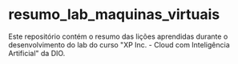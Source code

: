 # resumo_lab_maquinas_virtuais
Este repositório contém o resumo das lições aprendidas durante o desenvolvimento do lab do curso "XP Inc. - Cloud com Inteligência Artificial" da DIO.
